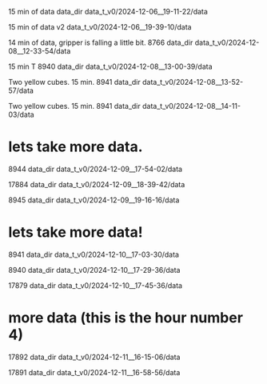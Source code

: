 15 min of data
data_dir  data_t_v0/2024-12-06__19-11-22/data


15 min of data v2
data_t_v0/2024-12-06__19-39-10/data


14 min of data, gripper is falling a little bit.
8766
data_dir  data_t_v0/2024-12-08__12-33-54/data

15 min T
8940
data_dir  data_t_v0/2024-12-08__13-00-39/data


Two yellow cubes. 15 min.
8941
data_dir  data_t_v0/2024-12-08__13-52-57/data

Two yellow cubes. 15 min.
8941
data_dir  data_t_v0/2024-12-08__14-11-03/data


# lets take more data. 

8944
data_dir  data_t_v0/2024-12-09__17-54-02/data

17884
data_dir  data_t_v0/2024-12-09__18-39-42/data

8945
data_dir  data_t_v0/2024-12-09__19-16-16/data

# lets take more data!

8941
data_dir  data_t_v0/2024-12-10__17-03-30/data

8940
data_dir  data_t_v0/2024-12-10__17-29-36/data

17879
data_dir  data_t_v0/2024-12-10__17-45-36/data


# more data (this is the hour number 4)

17892
data_dir  data_t_v0/2024-12-11__16-15-06/data

17891
data_dir  data_t_v0/2024-12-11__16-58-56/data

